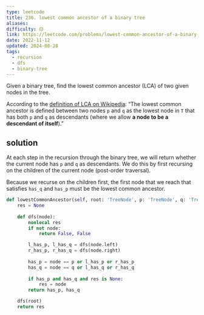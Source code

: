 ```yaml
---
type: leetcode
title: 236. lowest common ancestor of a binary tree
aliases: 
difficulty: 🟡
link: https://leetcode.com/problems/lowest-common-ancestor-of-a-binary-tree/
date: 2022-11-12
updated: 2024-08-28
tags:
  - recursion
  - dfs
  - binary-tree
---
```


Given a binary tree, find the lowest common ancestor (LCA) of two given nodes in the tree.

According to the [definition of LCA on Wikipedia](https://en.wikipedia.org/wiki/Lowest_common_ancestor): “The lowest common ancestor is defined between two nodes `p` and `q` as the lowest node in `T` that has both `p` and `q` as descendants (where we allow **a node to be a descendant of itself**).”

## solution

At each step in the recursion through the binary tree, we will return whether the current node has `p` and `q` as descendants. We do this by first recursing on the children of the current node (post-order traversal).

Because we recurse on the children first, the first node that we reach that satisfies `has_q` and `has_p` must be the lowest common ancestor.

```python
def lowestCommonAncestor(self, root: 'TreeNode', p: 'TreeNode', q: 'TreeNode') -> 'TreeNode':
	res = None
	  
	def dfs(node):
		nonlocal res
		if not node:
			return False, False

		l_has_p, l_has_q = dfs(node.left)
		r_has_p, r_has_q = dfs(node.right)
		  
		has_p = node == p or l_has_p or r_has_p
		has_q = node == q or l_has_q or r_has_q
		  
		if has_p and has_q and res is None:
			res = node
		return has_p, has_q

	dfs(root)
	return res
```
